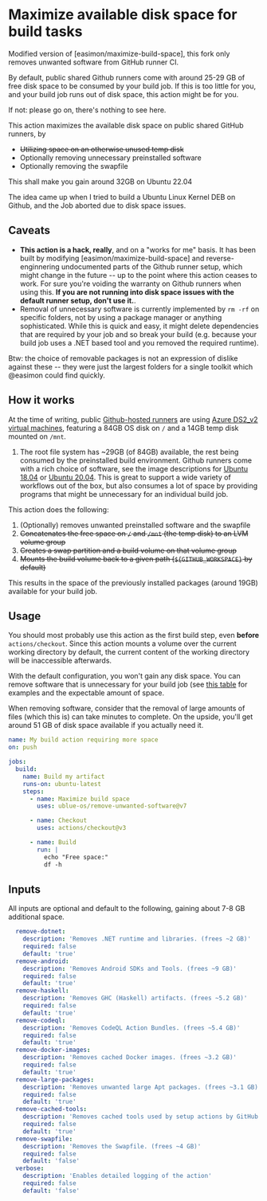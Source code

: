 # Maximize available disk space for build tasks

Modified version of [easimon/maximize-build-space], this fork only removes unwanted software from GitHub runner CI.

By default, public shared Github runners come with around 25-29 GB of free disk space to be consumed by your build job.
If this is too little for you, and your build job runs out of disk space, this action might be for you.

If not: please go on, there's nothing to see here.

This action maximizes the available disk space on public shared GitHub runners, by

- ~~Utilizing space on an otherwise unused temp disk~~
- Optionally removing unnecessary preinstalled software
- Optionally removing the swapfile

This shall make you gain around 32GB on Ubuntu 22.04

The idea came up when I tried to build a Ubuntu Linux Kernel DEB on Github, and the Job aborted due to disk space issues.

## Caveats

- **This action is a hack, really**, and on a "works for me" basis. It has been built by modifying [easimon/maximize-build-space] and reverse-enginnering undocumented parts of the Github runner setup, which might change in the future -- up to the point where this action ceases to work. For sure you're voiding the warranty on Github runners when using this. **If you are not running into disk space issues with the default runner setup, don't use it.**.
- Removal of unnecessary software is currently implemented by `rm -rf` on specific folders, not by using a package manager or anything sophisticated. While this is quick and easy, it might delete dependencies that are required by your job and so break your build (e.g. because your build job uses a .NET based tool and you removed the required runtime).

Btw: the choice of removable packages is not an expression of dislike against these -- they were just the largest folders for a single toolkit which @easimon could find quickly.

## How it works

At the time of writing, public [Github-hosted runners](https://docs.github.com/en/actions/using-github-hosted-runners/about-github-hosted-runners) are using [Azure DS2_v2 virtual machines](https://docs.microsoft.com/en-us/azure/virtual-machines/dv2-dsv2-series#dsv2-series), featuring a 84GB OS disk on `/` and a 14GB temp disk mounted on `/mnt`.

1. The root file system has ~29GB (of 84GB) available, the rest being consumed by the preinstalled build environment. Github runners come with a rich choice of software, see the image descriptions for [Ubuntu 18.04](https://github.com/actions/virtual-environments/blob/main/images/linux/Ubuntu1804-README.md) or [Ubuntu 20.04](https://github.com/actions/virtual-environments/blob/main/images/linux/Ubuntu2004-README.md). This is great to support a wide variety of workflows out of the box, but also consumes a lot of space by providing programs that might be unnecessary for an individual build job.

This action does the following:

1. (Optionally) removes unwanted preinstalled software and the swapfile
1. ~~Concatenates the free space on `/` and `/mnt` (the temp disk) to an LVM volume group~~
1. ~~Creates a swap partition and a build volume on that volume group~~
1. ~~Mounts the build volume back to a given path (`${GITHUB_WORKSPACE}` by default)~~

This results in the space of the previously installed packages (around 19GB) available for your build job.

## Usage

You should most probably use this action as the first build step, even **before** `actions/checkout`. Since this action mounts a volume over the current working directory by default, the current content of the working directory will be inaccessible afterwards.

With the default configuration, you won't gain any disk space. You can remove software that is unnecessary for your build job (see [this table](https://github.com/AdityaGarg8/maximize-build-space/blob/test-report/README.md) for examples and the expectable amount of space.

When removing software, consider that the removal of large amounts of files (which this is) can take minutes to complete. On the upside, you'll get around 51 GB of disk space available if you actually need it.

```yaml
name: My build action requiring more space
on: push

jobs:
  build:
    name: Build my artifact
    runs-on: ubuntu-latest
    steps:
      - name: Maximize build space
        uses: ublue-os/remove-unwanted-software@v7

      - name: Checkout
        uses: actions/checkout@v3

      - name: Build
        run: |
          echo "Free space:"
          df -h
```

## Inputs

All inputs are optional and default to the following, gaining about 7-8 GB additional space.

```yaml
  remove-dotnet:
    description: 'Removes .NET runtime and libraries. (frees ~2 GB)'
    required: false
    default: 'true'
  remove-android:
    description: 'Removes Android SDKs and Tools. (frees ~9 GB)'
    required: false
    default: 'true'
  remove-haskell:
    description: 'Removes GHC (Haskell) artifacts. (frees ~5.2 GB)'
    required: false
    default: 'true'
  remove-codeql:
    description: 'Removes CodeQL Action Bundles. (frees ~5.4 GB)'
    required: false
    default: 'true'
  remove-docker-images:
    description: 'Removes cached Docker images. (frees ~3.2 GB)'
    required: false
    default: 'true'
  remove-large-packages:
    description: 'Removes unwanted large Apt packages. (frees ~3.1 GB)'
    required: false
    default: 'true'
  remove-cached-tools:
    description: 'Removes cached tools used by setup actions by GitHub. (frees ~8.3 GB)'
    required: false
    default: 'true'
  remove-swapfile:
    description: 'Removes the Swapfile. (frees ~4 GB)'
    required: false
    default: 'false'
  verbose:
    description: 'Enables detailed logging of the action'
    required: false
    default: 'false' 
```
